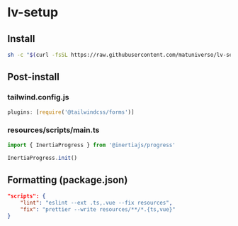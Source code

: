 # lv-setup

## Install

```bash
sh -c "$(curl -fsSL https://raw.githubusercontent.com/matuniverso/lv-setup/main/setup.sh)"
```

## Post-install

### tailwind.config.js
```js
plugins: [require('@tailwindcss/forms')]
```

### resources/scripts/main.ts
```js
import { InertiaProgress } from '@inertiajs/progress'

InertiaProgress.init()
```

## Formatting (package.json)

```json
"scripts": {
    "lint": "eslint --ext .ts,.vue --fix resources",
    "fix": "prettier --write resources/**/*.{ts,vue}"
}
```
